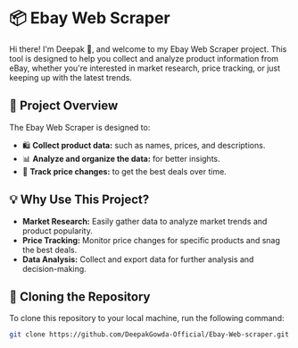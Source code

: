# 📦 Ebay Web Scraper

Hi there! I'm Deepak 👋, and welcome to my Ebay Web Scraper project. This tool is designed to help you collect and analyze product information from eBay, whether you're interested in market research, price tracking, or just keeping up with the latest trends.

## 🌟 Project Overview

The Ebay Web Scraper is designed to:
- 🛍️ **Collect product data:** such as names, prices, and descriptions.
- 📊 **Analyze and organize the data:** for better insights.
- 💸 **Track price changes:** to get the best deals over time.

## 💡 Why Use This Project?

- **Market Research:** Easily gather data to analyze market trends and product popularity.
- **Price Tracking:** Monitor price changes for specific products and snag the best deals.
- **Data Analysis:** Collect and export data for further analysis and decision-making.



## 🔧 Cloning the Repository

To clone this repository to your local machine, run the following command:

```sh
git clone https://github.com/DeepakGowda-Official/Ebay-Web-scraper.git



